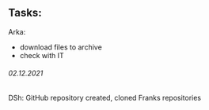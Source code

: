 ## Tasks:
Arka:
- download files to archive
- check with IT



###### 02.12.2021
DSh:
GitHub repository created, cloned Franks repositories
